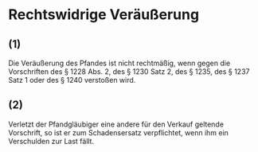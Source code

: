 # Rechtswidrige Veräußerung



## (1)

 Die Veräußerung des Pfandes ist nicht rechtmäßig, wenn gegen die Vorschriften des § 1228 Abs. 2, des § 1230 Satz 2, des § 1235, des § 1237 Satz 1 oder des § 1240 verstoßen wird.

## (2)

 Verletzt der Pfandgläubiger eine andere für den Verkauf geltende Vorschrift, so ist er zum Schadensersatz verpflichtet, wenn ihm ein Verschulden zur Last fällt. 


